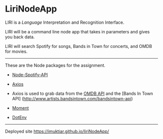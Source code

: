 # LiriNodeApp

LIRI is a _Language_ Interpretation and Recognition Interface. 

LIRI will be a command line node app that takes in parameters and gives you back data.

LIRI will search Spotify for songs, Bands in Town for concerts, and OMDB for movies.

-------------------------------------------------------------------------------------------------------------------

These are the Node packages for the assignment.

   * [Node-Spotify-API](https://www.npmjs.com/package/node-spotify-api)

   * [Axios](https://www.npmjs.com/package/axios)

   * Axios is used to grab data from the [OMDB API](http://www.omdbapi.com) and the [Bands In Town API]      (http://www.artists.bandsintown.com/bandsintown-api)

   * [Moment](https://www.npmjs.com/package/moment)

   * [DotEnv](https://www.npmjs.com/package/dotenv)
   
   ----------------------------------------------------------------------------------------------------------------
   Deployed site 
   https://imuktiar.github.io/liriNodeApp/
   

